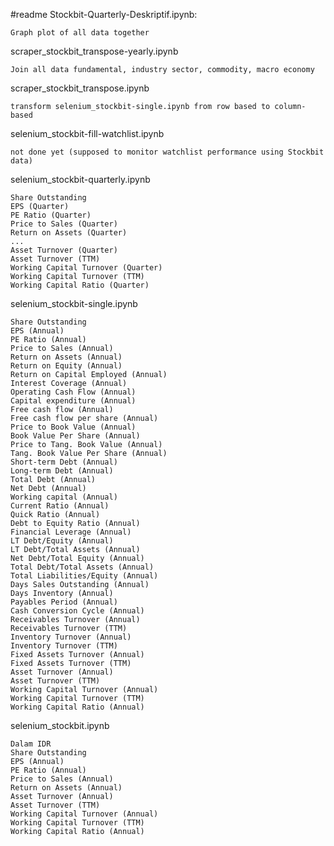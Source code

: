 #readme
Stockbit-Quarterly-Deskriptif.ipynb: 

	Graph plot of all data together
  
scraper_stockbit_transpose-yearly.ipynb

	Join all data fundamental, industry sector, commodity, macro economy
  
scraper_stockbit_transpose.ipynb

	transform selenium_stockbit-single.ipynb from row based to column-based
  
selenium_stockbit-fill-watchlist.ipynb

	not done yet (supposed to monitor watchlist performance using Stockbit data)
  
selenium_stockbit-quarterly.ipynb

	Share Outstanding
	EPS (Quarter)
	PE Ratio (Quarter)
	Price to Sales (Quarter)
	Return on Assets (Quarter)
	...
	Asset Turnover (Quarter)
	Asset Turnover (TTM)
	Working Capital Turnover (Quarter)
	Working Capital Turnover (TTM)
	Working Capital Ratio (Quarter)

selenium_stockbit-single.ipynb

	Share Outstanding
	EPS (Annual)
	PE Ratio (Annual)
	Price to Sales (Annual)
	Return on Assets (Annual)
	Return on Equity (Annual)
	Return on Capital Employed (Annual)
	Interest Coverage (Annual)
	Operating Cash Flow (Annual)
	Capital expenditure (Annual)
	Free cash flow (Annual)
	Free cash flow per share (Annual)
	Price to Book Value (Annual)
	Book Value Per Share (Annual)
	Price to Tang. Book Value (Annual)
	Tang. Book Value Per Share (Annual)
	Short-term Debt (Annual)
	Long-term Debt (Annual)
	Total Debt (Annual)
	Net Debt (Annual)
	Working capital (Annual)
	Current Ratio (Annual)
	Quick Ratio (Annual)
	Debt to Equity Ratio (Annual)
	Financial Leverage (Annual)
	LT Debt/Equity (Annual)
	LT Debt/Total Assets (Annual)
	Net Debt/Total Equity (Annual)
	Total Debt/Total Assets (Annual)
	Total Liabilities/Equity (Annual)
	Days Sales Outstanding (Annual)
	Days Inventory (Annual)
	Payables Period (Annual)
	Cash Conversion Cycle (Annual)
	Receivables Turnover (Annual)
	Receivables Turnover (TTM)
	Inventory Turnover (Annual)
	Inventory Turnover (TTM)
	Fixed Assets Turnover (Annual)
	Fixed Assets Turnover (TTM)
	Asset Turnover (Annual)
	Asset Turnover (TTM)
	Working Capital Turnover (Annual)
	Working Capital Turnover (TTM)
	Working Capital Ratio (Annual)


selenium_stockbit.ipynb

	Dalam IDR
	Share Outstanding
	EPS (Annual)
	PE Ratio (Annual)
	Price to Sales (Annual)
	Return on Assets (Annual)
	Asset Turnover (Annual)
	Asset Turnover (TTM)
	Working Capital Turnover (Annual)
	Working Capital Turnover (TTM)
	Working Capital Ratio (Annual)
